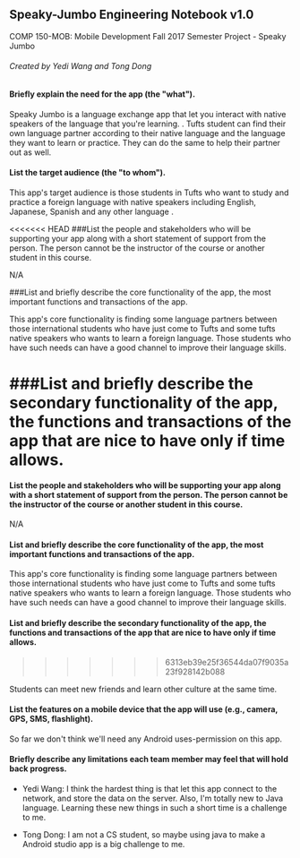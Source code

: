 ## Speaky-Jumbo Engineering Notebook v1.0
COMP 150-MOB: Mobile Development
Fall 2017 Semester Project - Speaky Jumbo

###### Created by Yedi Wang and Tong Dong

#### Briefly explain the need for the app (the "what").

Speaky Jumbo is a language exchange app that let you interact with native speakers of the language that you're learning. . Tufts student can find their own language partner according to their native language and the language they want to learn or practice. They can do the same to help their partner out as well.

#### List the target audience (the "to whom").

This app's target audience is those students in Tufts who want to study and practice a foreign language with native speakers including English, Japanese, Spanish and any other language .

<<<<<<< HEAD
###List the people and stakeholders who will be supporting your app along with a short statement of support from the person. The person cannot be the instructor of the course or another student in this course.

N/A 
	
###List and briefly describe the core functionality of the app, the most important functions and transactions of the app.

This app's core functionality is finding some language partners between those international students who have just come to Tufts and some tufts native speakers  who wants to learn a foreign language. Those students who have such needs can have a good channel to improve their language skills. 

###List and briefly describe the secondary functionality of the app, the functions and transactions of the app that are nice to have only if time allows.
=======
#### List the people and stakeholders who will be supporting your app along with a short statement of support from the person. The person cannot be the instructor of the course or another student in this course.

N/A 
	
#### List and briefly describe the core functionality of the app, the most important functions and transactions of the app.

This app's core functionality is finding some language partners between those international students who have just come to Tufts and some tufts native speakers  who wants to learn a foreign language. Those students who have such needs can have a good channel to improve their language skills. 

#### List and briefly describe the secondary functionality of the app, the functions and transactions of the app that are nice to have only if time allows.
>>>>>>> 6313eb39e25f36544da07f9035a23f928142b088

Students can meet new friends and learn other culture at the same time.
	
#### List the features on a mobile device that the app will use (e.g., camera, GPS, SMS, flashlight).

So far we don't think we'll need any Android uses-permission on this app.
	
#### Briefly describe any limitations each team member may feel that will hold back progress.


* Yedi Wang: I think the hardest thing is that let this app connect to the network, and store the data on the server. Also, I'm totally new to Java language. Learning these new things in such a short time is a challenge to me.

* Tong Dong: I am not a CS student, so maybe using java to make a Android studio app is a big challenge to me. 
